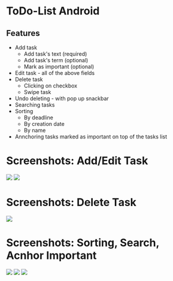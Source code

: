 # ToDo-List Android
## Features
* Add task
  * Add task's text (required)
  * Add task's term (optional)
  * Mark as important (optional)
* Edit task - all of the above fields
* Delete task
  * Clicking on checkbox
  * Swipe task
* Undo deleting - with pop up snackbar
* Searching tasks
* Sorting 
  * By deadline
  * By creation date
  * By name
 * Annchoring tasks marked as important on top of the tasks list
# Screenshots: Add/Edit Task
![](/screenshots/Add%20task%20.png)
![](/screenshots/Add%20task%20-%202.png)
# Screenshots: Delete Task
![](/screenshots/Deleting%20Task.png)
# Screenshots: Sorting, Search, Acnhor Important
![](/screenshots/Search%20task.png)
![](/screenshots/Sorting%20tasks.png)
![](/screenshots/Anchor%20Important.png)
